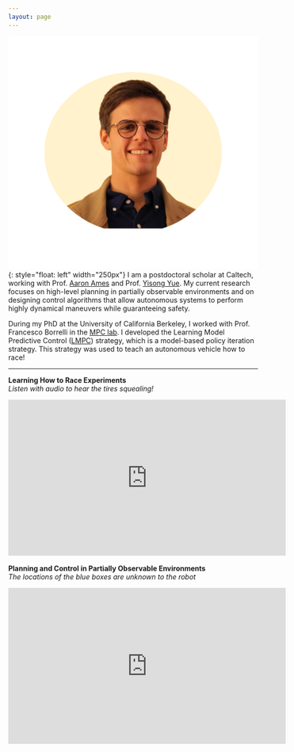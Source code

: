 ```yaml
---
layout: page
---
```

<!-- Global site tag (gtag.js) - Google Analytics -->
<script async src="https://www.googletagmanager.com/gtag/js?id=UA-180984784-1"></script>
<script>
  window.dataLayer = window.dataLayer || [];
  function gtag(){dataLayer.push(arguments);}
  gtag('js', new Date());

  gtag('config', 'UA-180984784-1');
</script>

![](/images/UgoRosolia.png){: style="float: left" width="250px"}
I am a postdoctoral scholar at Caltech, working with Prof. [Aaron Ames](http://www.bipedalrobotics.com/) and Prof. [Yisong Yue](http://www.yisongyue.com/). My current research focuses on high-level planning in partially observable environments and on designing control algorithms that allow autonomous systems to perform highly dynamical maneuvers while guaranteeing safety.

During my PhD at the University of California Berkeley, I worked with Prof. Francesco Borrelli in the [MPC lab](http://www.mpc.berkeley.edu/). I developed the Learning Model Predictive Control ([LMPC](https://ieeexplore.ieee.org/abstract/document/8039204)) strategy, which is a model-based policy iteration strategy. This strategy was used to teach an autonomous vehicle how to race!  

___
**Learning How to Race Experiments**  
*Listen with audio to hear the tires squealing!*
<p align="center"><iframe width="560" height="315" src="https://www.youtube.com/embed/LNdH9YFzTV4" frameborder="0" allow="accelerometer; autoplay; clipboard-write; encrypted-media; gyroscope; picture-in-picture" allowfullscreen></iframe></p>

**Planning and Control in Partially Observable Environments**  
*The locations of the blue boxes are unknown to the robot*
<p align="center"><iframe width="560" height="315" src="https://www.youtube.com/watch?v=Q-Mm0ywPh_I" frameborder="0" allow="accelerometer; autoplay; clipboard-write; encrypted-media; gyroscope; picture-in-picture" allowfullscreen></iframe></p>